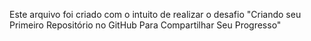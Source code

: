 Este arquivo foi criado com o intuito de realizar o desafio "Criando seu Primeiro Repositório no GitHub Para Compartilhar Seu Progresso"
